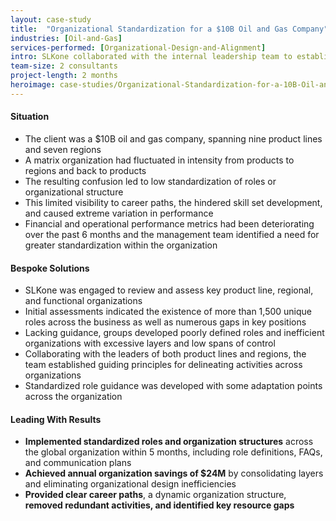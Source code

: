 ```yaml
---
layout: case-study
title:  "Organizational Standardization for a $10B Oil and Gas Company"
industries: [Oil-and-Gas]
services-performed: [Organizational-Design-and-Alignment]
intro: SLKone collaborated with the internal leadership team to establish standardized organizational designs and roles across a Global business
team-size: 2 consultants
project-length: 2 months
heroimage: case-studies/Organizational-Standardization-for-a-10B-Oil-and-Gas-Company.jpg
---
```


#### Situation
- The client was a $10B oil and gas company, spanning nine product lines and seven regions
- A matrix organization had fluctuated in intensity from products to regions and back to products
- The resulting confusion led to low standardization of roles or organizational structure
- This limited visibility to career paths, the hindered skill set development, and caused extreme variation in performance
- Financial and operational performance metrics had been deteriorating over the past 6 months and the management team identified a need for greater standardization within the organization

#### Bespoke Solutions
- SLKone was engaged to review and assess key product line, regional, and functional organizations
- Initial assessments indicated the existence of more than 1,500 unique roles across the business as well as numerous gaps in key positions
- Lacking guidance, groups developed poorly defined roles and inefficient organizations with excessive layers and low spans of control
- Collaborating with the leaders of both product lines and regions, the team established guiding principles for delineating activities across organizations
- Standardized role guidance was developed with some adaptation points across the organization

#### Leading With Results
- **Implemented standardized roles and organization structures** across the global organization within 5 months, including role definitions, FAQs, and communication plans
- **Achieved annual organization savings of $24M** by consolidating layers and eliminating organizational design inefficiencies
- **Provided clear career paths**, a dynamic organization structure, **removed redundant activities, and identified key resource gaps**
